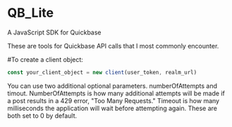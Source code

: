 # QB_Lite
A JavaScript SDK for Quickbase

These are tools for Quickbase API calls that I most commonly encounter. 

#To create a client object:

```javascript
const your_client_object = new client(user_token, realm_url) 

```
You can use two additional optional parameters. numberOfAttempts and timout. NumberOfAttempts is how many additional attempts will be made if a post results in a 429 error, "Too Many Requests." Timeout is how many milliseconds the application will wait before attempting again. These are both set to 0 by default. 

